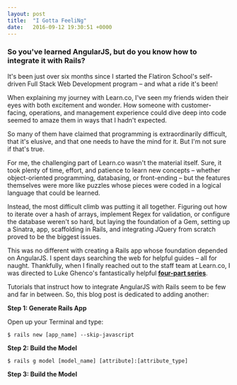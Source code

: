 ```yaml
---
layout: post
title:  "I Gotta FeeliNg"
date:   2016-09-12 19:30:51 +0000
---
```


### So you've learned AngularJS, but do you know how to integrate it with Rails?

It's been just over six months since I started the Flatiron School's self-driven Full Stack Web Development program – and what a ride it's been!

When explaining my journey with Learn.co, I've seen my friends widen their eyes with both excitement and wonder. How someone with customer-facing, operations, and management experience could dive deep into code seemed to amaze them in ways that I hadn't expected.

So many of them have claimed that programming is extraordinarily difficult, that it's elusive, and that one needs to have the mind for it. But I'm not sure if that's true.

For me, the challenging part of Learn.co wasn't the material itself. Sure, it took plenty of time, effort, and patience to learn new concepts – whether object-oriented programming, databasing, or front-ending – but the features themselves were more like puzzles whose pieces were coded in a logical language that could be learned.

Instead, the most difficult climb was putting it all together. Figuring out how to iterate over a hash of arrays, implement Regex for validation, or configure the database weren't so hard, but laying the foundation of a Gem, setting up a Sinatra, app, scaffolding in Rails, and integrating JQuery from scratch proved to be the biggest issues.

This was no different with creating a Rails app whose foundation depended on AngularJS. I spent days searching the web for helpful guides – all for naught. Thankfully, when I finally reached out to the staff team at Learn.co, I was directed to Luke Ghenco's fantastically helpful **[four-part series](https://medium.com/@lukeghenco/create-an-angular-js-app-with-a-restful-rails-api-pt-1-58121eb6e4f9#.ozl4ni4lq)**.

Tutorials that instruct how to integrate AngularJS with Rails seem to be few and far in between. So, this blog post is dedicated to adding another:

**Step 1: Generate Rails App**

Open up your Terminal and type:

```
$ rails new [app_name] --skip-javascript
```

**Step 2: Build the Model**

```
$ rails g model [model_name] [attribute]:[attribute_type]
```

**Step 3: Build the Model**

